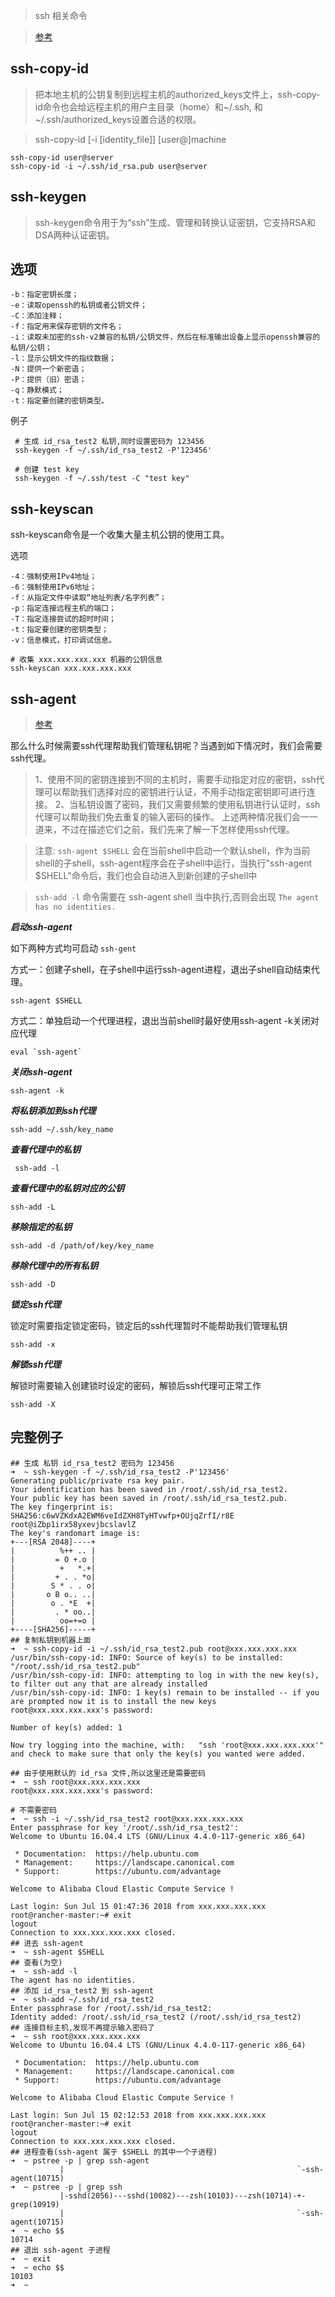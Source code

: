 > ssh 相关命令

> [参考](http://www.zsythink.net/archives/2407)

ssh-copy-id
---
> 把本地主机的公钥复制到远程主机的authorized_keys文件上，ssh-copy-id命令也会给远程主机的用户主目录（home）和~/.ssh, 和~/.ssh/authorized_keys设置合适的权限。

> ssh-copy-id [-i [identity_file]] [user@]machine

    ssh-copy-id user@server
    ssh-copy-id -i ~/.ssh/id_rsa.pub user@server
    

ssh-keygen
---
> ssh-keygen命令用于为“ssh”生成、管理和转换认证密钥，它支持RSA和DSA两种认证密钥。

选项
--
    -b：指定密钥长度；
    -e：读取openssh的私钥或者公钥文件；
    -C：添加注释；
    -f：指定用来保存密钥的文件名；
    -i：读取未加密的ssh-v2兼容的私钥/公钥文件，然后在标准输出设备上显示openssh兼容的私钥/公钥；
    -l：显示公钥文件的指纹数据；
    -N：提供一个新密语；
    -P：提供（旧）密语；
    -q：静默模式；
    -t：指定要创建的密钥类型。
例子
    
     # 生成 id_rsa_test2 私钥,同时设置密码为 123456
     ssh-keygen -f ~/.ssh/id_rsa_test2 -P'123456'
     
     # 创建 test key
     ssh-keygen -f ~/.ssh/test -C "test key"
     
ssh-keyscan
---

ssh-keyscan命令是一个收集大量主机公钥的使用工具。

选项

    -4：强制使用IPv4地址；
    -6：强制使用IPv6地址；
    -f：从指定文件中读取“地址列表/名字列表”；
    -p：指定连接远程主机的端口；
    -T：指定连接尝试的超时时间；
    -t：指定要创建的密钥类型；
    -v：信息模式，打印调试信息。
    
    # 收集 xxx.xxx.xxx.xxx 机器的公钥信息
    ssh-keyscan xxx.xxx.xxx.xxx

ssh-agent
---

> [参考](http://www.zsythink.net/archives/2407)

那么什么时候需要ssh代理帮助我们管理私钥呢？当遇到如下情况时，我们会需要ssh代理。

> 1、使用不同的密钥连接到不同的主机时，需要手动指定对应的密钥，ssh代理可以帮助我们选择对应的密钥进行认证，不用手动指定密钥即可进行连接。
2、当私钥设置了密码，我们又需要频繁的使用私钥进行认证时，ssh代理可以帮助我们免去重复的输入密码的操作。
上述两种情况我们会一一道来，不过在描述它们之前，我们先来了解一下怎样使用ssh代理。

> 注意: `ssh-agent $SHELL` 会在当前shell中启动一个默认shell，作为当前shell的子shell，ssh-agent程序会在子shell中运行，当执行"ssh-agent $SHELL"命令后，我们也会自动进入到新创建的子shell中

> `ssh-add -l` 命令需要在 ssh-agent shell 当中执行,否则会出现 `The agent has no identities.`


***启动ssh-agent***

如下两种方式均可启动 `ssh-gent`


方式一：创建子shell，在子shell中运行ssh-agent进程，退出子shell自动结束代理。

    ssh-agent $SHELL

方式二：单独启动一个代理进程，退出当前shell时最好使用ssh-agent -k关闭对应代理

    eval `ssh-agent`

***关闭ssh-agent***

    ssh-agent -k
    
***将私钥添加到ssh代理***

    ssh-add ~/.ssh/key_name
    
***查看代理中的私钥***
    
     ssh-add -l

***查看代理中的私钥对应的公钥***
    
    ssh-add -L

***移除指定的私钥***
    
    ssh-add -d /path/of/key/key_name

***移除代理中的所有私钥***
    
    ssh-add -D

***锁定ssh代理***

锁定时需要指定锁定密码，锁定后的ssh代理暂时不能帮助我们管理私钥

    ssh-add -x
    
***解锁ssh代理***

解锁时需要输入创建锁时设定的密码，解锁后ssh代理可正常工作

    ssh-add -X
    
完整例子
----
    ## 生成 私钥 id_rsa_test2 密码为 123456
    ➜  ~ ssh-keygen -f ~/.ssh/id_rsa_test2 -P'123456'
    Generating public/private rsa key pair.
    Your identification has been saved in /root/.ssh/id_rsa_test2.
    Your public key has been saved in /root/.ssh/id_rsa_test2.pub.
    The key fingerprint is:
    SHA256:c6wVZKdxA2EWM6veIdZXH8TyHTvwfp+OUjqZrfI/r8E root@iZbp1irx58yxevjbcslavlZ
    The key's randomart image is:
    +---[RSA 2048]----+
    |          %++ .. |
    |         = O +.o |
    |          +   *.+|
    |         + . . *o|
    |        S * . . o|
    |       o B o.. ..|
    |        o . *E  +|
    |         . * oo..|
    |          oo=+=o |
    +----[SHA256]-----+
    ## 复制私钥到机器上面
    ➜  ~ ssh-copy-id -i ~/.ssh/id_rsa_test2.pub root@xxx.xxx.xxx.xxx
    /usr/bin/ssh-copy-id: INFO: Source of key(s) to be installed: "/root/.ssh/id_rsa_test2.pub"
    /usr/bin/ssh-copy-id: INFO: attempting to log in with the new key(s), to filter out any that are already installed
    /usr/bin/ssh-copy-id: INFO: 1 key(s) remain to be installed -- if you are prompted now it is to install the new keys
    root@xxx.xxx.xxx.xxx's password: 
    
    Number of key(s) added: 1
    
    Now try logging into the machine, with:   "ssh 'root@xxx.xxx.xxx.xxx'"
    and check to make sure that only the key(s) you wanted were added.
    
    ## 由于使用默认的 id_rsa 文件,所以这里还是需要密码
    ➜  ~ ssh root@xxx.xxx.xxx.xxx                                   
    root@xxx.xxx.xxx.xxx's password: 
    
    # 不需要密码
    ➜  ~ ssh -i ~/.ssh/id_rsa_test2 root@xxx.xxx.xxx.xxx            
    Enter passphrase for key '/root/.ssh/id_rsa_test2': 
    Welcome to Ubuntu 16.04.4 LTS (GNU/Linux 4.4.0-117-generic x86_64)
    
     * Documentation:  https://help.ubuntu.com
     * Management:     https://landscape.canonical.com
     * Support:        https://ubuntu.com/advantage
    
    Welcome to Alibaba Cloud Elastic Compute Service !
    
    Last login: Sun Jul 15 01:47:36 2018 from xxx.xxx.xxx.xxx
    root@rancher-master:~# exit
    logout
    Connection to xxx.xxx.xxx.xxx closed.
    ## 进去 ssh-agent
    ➜  ~ ssh-agent $SHELL                
    ## 查看(为空)                         
    ➜  ~ ssh-add -l                 
    The agent has no identities.
    ## 添加 id_rsa_test2 到 ssh-agent
    ➜  ~ ssh-add ~/.ssh/id_rsa_test2
    Enter passphrase for /root/.ssh/id_rsa_test2: 
    Identity added: /root/.ssh/id_rsa_test2 (/root/.ssh/id_rsa_test2)
    ## 连接目标主机,发现不再提示输入密码了
    ➜  ~ ssh root@xxx.xxx.xxx.xxx                       
    Welcome to Ubuntu 16.04.4 LTS (GNU/Linux 4.4.0-117-generic x86_64)
    
     * Documentation:  https://help.ubuntu.com
     * Management:     https://landscape.canonical.com
     * Support:        https://ubuntu.com/advantage
    
    Welcome to Alibaba Cloud Elastic Compute Service !
    
    Last login: Sun Jul 15 02:12:53 2018 from xxx.xxx.xxx.xxx
    root@rancher-master:~# exit
    logout
    Connection to xxx.xxx.xxx.xxx closed.
    ## 进程查看(ssh-agent 属于 $SHELL 的其中一个子进程)
    ➜  ~ pstree -p | grep ssh-agent
               |                                                    `-ssh-agent(10715)
    ➜  ~ pstree -p | grep ssh      
               |-sshd(2056)---sshd(10082)---zsh(10103)---zsh(10714)-+-grep(10919)
               |                                                    `-ssh-agent(10715)
    ➜  ~ echo $$            
    10714
    ## 退出 ssh-agent 子进程
    ➜  ~ exit               
    ➜  ~ echo $$            
    10103
    ➜  ~ 
    